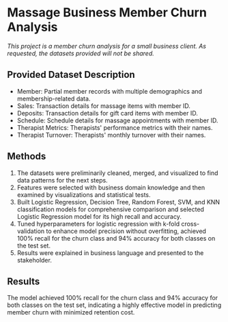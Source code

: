# Massage Business Member Churn Analysis

*This project is a member churn analysis for a small business client. As requested, the datasets provided will not be shared.*

## Provided Dataset Description
- Member: Partial member records with multiple demographics and membership-related data.
- Sales: Transaction details for massage items with member ID.
- Deposits: Transaction details for gift card items with member ID.
- Schedule: Schedule details for massage appointments with member ID.
- Therapist Metrics: Therapists' performance metrics with their names.
- Therapist Turnover: Therapists' monthly turnover with their names.

## Methods
1. The datasets were preliminarily cleaned, merged, and visualized to find data patterns for the next steps.
2. Features were selected with business domain knowledge and then examined by visualizations and statistical tests.
3. Built Logistic Regression, Decision Tree, Random Forest, SVM, and KNN classification models for comprehensive comparison and selected Logistic Regression model for its high recall and accuracy.
4. Tuned hyperparameters for logistic regression with k-fold cross-validation to enhance model precision without overfitting, achieved 100% recall for the churn class and 94% accuracy for both classes on the test set.
5. Results were explained in business language and presented to the stakeholder.

## Results
The model achieved 100% recall for the churn class and 94% accuracy for both classes on the test set, indicating a highly effective model in predicting member churn with minimized retention cost.
